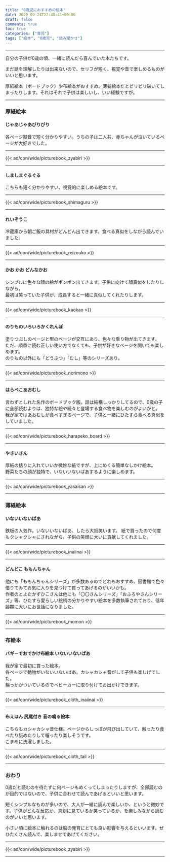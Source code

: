 ```yaml
---
title: "0歳児におすすめの絵本"
date: 2020-09-24T22:48:41+09:00
draft: false
comments: true
toc: true
categories: ["育児"]
tags: ["絵本", "0歳児", "読み聞かせ"]
---
```


<!--more-->

---

自分の子供が0歳の頃、一緒に読んだら喜んでいた本たちです。

まだ話を理解したりは出来ないので、セリフが短く、視覚や音で楽しめるものがいいと思います。

厚紙絵本（ボードブック）や布絵本がおすすめ。薄髪絵本だとビリビリ破いてしまったりします。それはそれで子供は楽しいし、いい経験ですが。

---

### 厚紙絵本

#### じゃあじゃあびりびり

各ページ擬音で短く分かりやすい。うちの子は二人共、赤ちゃんが泣いているページが大好きでした。

---

{{< ad/con/wide/picturebook_zyabiri >}}

---

#### しましまぐるぐる

こちらも短く分かりやすい、視覚的に楽しめる絵本です。

---

{{< ad/con/wide/picturebook_shimaguru >}}

---

#### れいぞうこ

冷蔵庫から朝ご飯の具材がどんどん出てきます。食べる真似をしながら読んでいました。

---

{{< ad/con/wide/picturebook_reizouko >}}

---

#### かお かお どんなかお

シンプルに色々な顔の絵がポンポン出てきます。子供に向けて顔真似をしたりしながら。  
最初は笑っていた子供が、成長すると一緒に真似してくれたりします。

---

{{< ad/con/wide/picturebook_kaokao >}}

---

#### のりものいろいろかくれんぼ

塗りつぶしのページと型のページが交互にあり、色々な乗り物が出てきます。  
ただ、順番に読む正しい使い方でなくても、子供が好きなページを開いても楽しめます。  
のりもの以外にも「どうぶつ」「むし」等のシリーズあり。

---

{{< ad/con/wide/picturebook_norimono >}}

---

#### はらぺこあおむし

言わずとしれた名作のボードブック版。話は結構しっかりしてるので、0歳の子に全部読むよりは、独特な絵や続々と登場する食べ物を楽しむのがよいかと。  
我が家ではあおむしが食べすぎるページで、子供と一緒にひたすら食べる真似をしていました。

---

{{< ad/con/wide/picturebook_harapeko_board >}}

---

#### やさいさん

厚紙の括りに入れていいか微妙な紙ですが、上にめくる簡単なしかけ絵本。  
野菜たちの顔が独特で、いないいないばあするように楽しめます。

---

{{< ad/con/wide/picturebook_yasaisan >}}

---

### 薄紙絵本

#### いないいないばあ

鉄板の人気作。いないいないばあ、したら大抵笑います。
紙で買ったので何度もクシャクシャにされながら、子供の笑顔に大いに貢献してくれました。

---

{{< ad/con/wide/picturebook_inaiinai >}}

---

#### どんどこ ももんちゃん

他にも「ももんちゃんシリーズ」が多数あるのでどれもおすすめ。図書館で色々借りてみてお気に入りを見つけて買ってあげるのがいいかも。  
作者のとよたかずひこさんは他にも「〇〇さんシリーズ」「おふろやさんシリーズ」等、ひたすら愛らしい絵柄の分かりやすい絵本を多数執筆されており、低年齢期に大いにお世話になりました。

---

{{< ad/con/wide/picturebook_momon >}}

---

### 布絵本

#### バギーでおでかけ布絵本 いないいないばあ

我が家で最初に買った絵本。  
各ページで動物がいないいないばあ。カシャカシャ音がして子供も楽しげでした。  
輪っかがついているのでベビーカーに取り付けてお出かけできます。

---

{{< ad/con/wide/picturebook_cloth_inaiinai >}}

---

#### 布えほん 尻尾付き 音の鳴る絵本

こちらもカシャカシャ音仕様。ページからしっぽが飛び出していて、触ったり食べたり舐めたりして囓ったり楽しそうです。  
こまめに洗濯しました。

---

{{< ad/con/wide/picturebook_cloth_tail >}}

---

### おわり

0歳だと読むのを待たずに何ページもめくってしまったりしますが、全部読むのが目的ではないので、子供に合わせて読んであげるといいと思います。

短くシンプルなものが多いので、大人が一緒に読んで楽しいか、というと微妙です。子供がどんな反応か、真剣に見ているか笑っているか、を楽しみながら読むのがいいと思います。

小さい頃に絵本に触れるのは脳の発育にとても良い影響を与えるといいます。ぜひたくさん読んで、楽しませてあげてください。

---

{{< ad/con/wide/picturebook_zyabiri >}}

---
